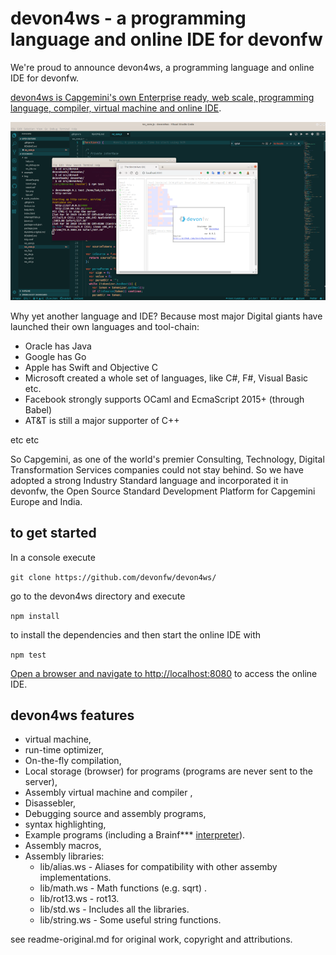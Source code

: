 # devon4ws - a programming language and online IDE for devonfw

We're proud to announce devon4ws, a programming language and online IDE for devonfw.

[devon4ws is Capgemini's own Enterprise ready, web scale, programming language, compiler, virtual machine and online IDE](https://github.com/devonfw/devon4ws/).


![devon4ws IDE](screenshot.png)

Why yet another language and IDE? Because most major Digital giants have launched their own languages and tool-chain:

* Oracle has Java
* Google has Go
* Apple has Swift and Objective C
* Microsoft created a whole set of languages, like C#, F#, Visual Basic etc.
* Facebook strongly supports OCaml and EcmaScript 2015+ (through Babel)
* AT&T is still a major supporter of C++

etc etc

So Capgemini, as one of the world's premier Consulting, Technology, Digital Transformation Services companies could not stay behind. So we have adopted a strong Industry Standard language and incorporated it in devonfw, the Open Source Standard Development Platform for Capgemini Europe and India. 

## to get started

In a console execute

`git clone https://github.com/devonfw/devon4ws/`

go to the devon4ws directory and execute

`npm install`

to install the dependencies and then start the online IDE with

`npm test`


[Open a browser and navigate to http://localhost:8080](http://localhost:8080) to access the online IDE.

## devon4ws features

* virtual machine,
* run-time optimizer,
* On-the-fly compilation,
* Local storage (browser) for programs (programs are never sent to the server),
* Assembly virtual machine and compiler ,
* Disassebler,
* Debugging source and assembly programs,
* syntax highlighting,
* Example programs (including a Brainf*** [interpreter](https://github.com/vii5ard/brainfuck-whitespace)).
* Assembly macros,
* Assembly libraries:
  - lib/alias.ws - Aliases for compatibility with other assemby implementations.
  - lib/math.ws - Math functions (e.g. sqrt) .
  - lib/rot13.ws - rot13.
  - lib/std.ws - Includes all the libraries.
  - lib/string.ws - Some useful string functions.




see readme-original.md for original work, copyright and attributions.